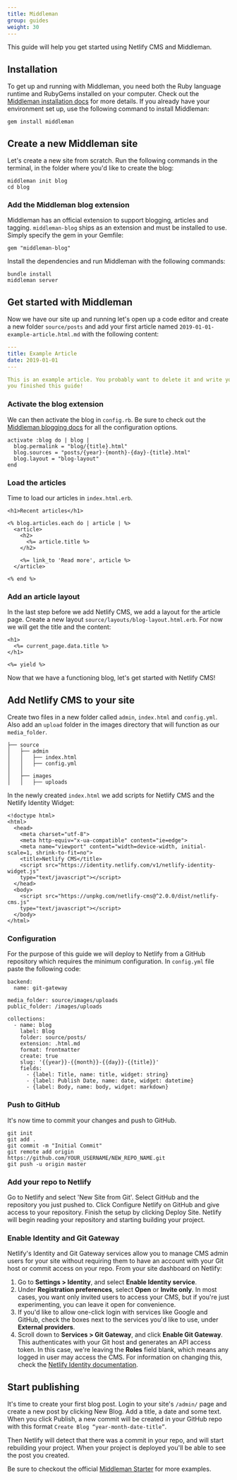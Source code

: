 ```yaml
---
title: Middleman
group: guides
weight: 30
---
```

This guide will help you get started using Netlify CMS and Middleman.

## Installation
To get up and running with Middleman, you need both the Ruby language runtime and RubyGems installed on your computer. Check out the [Middleman installation docs](https://middlemanapp.com/basics/install/) for more details. If you already have your environment set up, use the following command to install Middleman:

```
gem install middleman
```

## Create a new Middleman site
Let's create a new site from scratch. Run the following commands in the terminal, in the folder where you'd like to create the blog:

```
middleman init blog
cd blog
```

### Add the Middleman blog extension
Middleman has an official extension to support blogging, articles and tagging. `middleman-blog` ships as an extension and must be installed to use. Simply specify the gem in your Gemfile:

```
gem "middleman-blog"
```
Install the dependencies and run Middleman with the following commands:

```
bundle install
middleman server
```

## Get started with Middleman

Now we have our site up and running let's open up a code editor and create a new folder `source/posts` and add your first article named `2019-01-01-example-article.html.md` with the following content:


```yml
---
title: Example Article
date: 2019-01-01
---

This is an example article. You probably want to delete it and write your own articles once
you finished this guide!
```

### Activate the blog extension
We can then activate the blog in `config.rb`. Be sure to check out the [Middleman blogging docs](https://middlemanapp.com/basics/blogging/) for all the configuration options.

```
activate :blog do | blog |
  blog.permalink = "blog/{title}.html"
  blog.sources = "posts/{year}-{month}-{day}-{title}.html"
  blog.layout = "blog-layout"
end
```

### Load the articles
Time to load our articles in `index.html.erb`.

```
<h1>Recent articles</h1>

<% blog.articles.each do | article | %>
  <article>
    <h2>
      <%= article.title %>
    </h2>

    <%= link_to 'Read more', article %>
  </article>

<% end %>
```

### Add an article layout
In the last step before we add Netlify CMS, we add a layout for the article page. Create a new layout `source/layouts/blog-layout.html.erb`. For now we will get the title and the content:
```
<h1>
  <%= current_page.data.title %>
</h1>

<%= yield %>
```

Now that we have a functioning blog, let's get started with Netlify CMS!

## Add Netlify CMS to your site

Create two files in a new folder called `admin`, `index.html` and `config.yml`. Also add an `upload` folder in the images directory that will function as our `media_folder`.
```
├── source
│   ├── admin
│   │   ├── index.html
│   │   ├── config.yml
│   │
│   ├── images
│   │   ├── uploads
```


In the newly created `index.html` we add scripts for Netlify CMS and the Netlify Identity Widget:

```
<!doctype html>
<html>
  <head>
    <meta charset="utf-8">
    <meta http-equiv="x-ua-compatible" content="ie=edge">
    <meta name="viewport" content="width=device-width, initial-scale=1, shrink-to-fit=no">
    <title>Netlify CMS</title>
    <script src="https://identity.netlify.com/v1/netlify-identity-widget.js"
    type="text/javascript"></script>
  </head>
  <body>
    <script src="https://unpkg.com/netlify-cms@^2.0.0/dist/netlify-cms.js" 
    type="text/javascript"></script>
  </body>
</html>

```

### Configuration

For the purpose of this guide we will deploy to Netlify from a GitHub repository which requires the minimum configuration. In `config.yml` file paste the following code:

```
backend:
  name: git-gateway

media_folder: source/images/uploads
public_folder: /images/uploads

collections:
  - name: blog
    label: Blog
    folder: source/posts/
    extension: .html.md
    format: frontmatter
    create: true
    slug: '{{year}}-{{month}}-{{day}}-{{title}}'
    fields:
      - {label: Title, name: title, widget: string}
      - {label: Publish Date, name: date, widget: datetime}
      - {label: Body, name: body, widget: markdown}
```

### Push to GitHub
It's now time to commit your changes and push to GitHub. 

```
git init
git add .
git commit -m "Initial Commit"
git remote add origin https://github.com/YOUR_USERNAME/NEW_REPO_NAME.git
git push -u origin master
```

### Add your repo to Netlify

Go to Netlify and select 'New Site from Git'. Select GitHub and the repository you just pushed to. Click Configure Netlify on GitHub and give access to your repository. Finish the setup by clicking Deploy Site. Netlify will begin reading your repository and starting building your project.

### Enable Identity and Git Gateway

Netlify's Identity and Git Gateway services allow you to manage CMS admin users for your site without requiring them to have an account with your Git host or commit access on your repo. From your site dashboard on Netlify:

1. Go to **Settings > Identity**, and select **Enable Identity service**.
2. Under **Registration preferences**, select **Open** or **Invite only**. In most cases, you want only invited users to access your CMS, but if you're just experimenting, you can leave it open for convenience.
3. If you'd like to allow one-click login with services like Google and GitHub, check the boxes next to the services you'd like to use, under **External providers**.
4. Scroll down to **Services > Git Gateway**, and click **Enable Git Gateway**. This authenticates with your Git host and generates an API access token. In this case, we're leaving the **Roles** field blank, which means any logged in user may access the CMS. For information on changing this, check the [Netlify Identity documentation](https://www.netlify.com/docs/identity/).

## Start publishing

It's time to create your first blog post. Login to your site's `/admin/` page and create a new post by clicking New Blog. Add a title, a date and some text. When you click Publish, a new commit will be created in your GitHub repo with this format `Create Blog “year-month-date-title”`. 

Then Netlify will detect that there was a commit in your repo, and will start rebuilding your project. When your project is deployed you'll be able to see the post you created.

Be sure to checkout the official [Middleman Starter](https://github.com/tomrutgers/middleman-starter-netlify-cms) for more examples.
